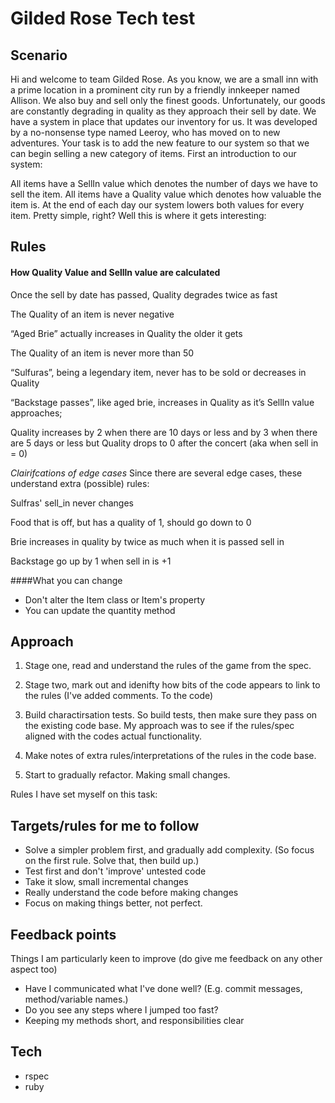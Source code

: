 # Gilded Rose Tech test

## Scenario
Hi and welcome to team Gilded Rose. As you know, we are a small inn with a prime location in a prominent city run by a friendly innkeeper named Allison. We also buy and sell only the finest goods. Unfortunately, our goods are constantly degrading in quality as they approach their sell by date. We have a system in place that updates our inventory for us. It was developed by a no-nonsense type named Leeroy, who has moved on to new adventures. Your task is to add the new feature to our system so that we can begin selling a new category of items. First an introduction to our system:

All items have a SellIn value which denotes the number of days we have to sell the item. All items have a Quality value which denotes how valuable the item is. At the end of each day our system lowers both values for every item. Pretty simple, right? Well this is where it gets interesting:


## Rules
#### How Quality Value and Sellln value are calculated
Once the sell by date has passed, Quality degrades twice as fast

The Quality of an item is never negative

“Aged Brie” actually increases in Quality the older it gets

The Quality of an item is never more than 50

“Sulfuras”, being a legendary item, never has to be sold or decreases in Quality

“Backstage passes”, like aged brie, increases in Quality as it’s SellIn value approaches;

Quality increases by 2 when there are 10 days or less and by 3 when there are 5 days or less but Quality drops to 0 after the concert (aka when sell in = 0)

*Clairifcations of edge cases*
Since there are several edge cases, these understand extra (possible) rules:

Sulfras' sell_in never changes

Food that is off, but has a quality of 1, should go down to 0

Brie increases in quality by twice as much when it is passed sell in

Backstage go up by 1 when sell in is +1



####What you can change
 - Don't alter the Item class or Item's property
 - You can update the quantity method

## Approach

  1) Stage one, read and understand the rules of the game from the spec.

  2) Stage two, mark out and idenifty how bits of the code appears to link to the rules
  (I've added comments. To the code)

  3) Build charactirsation tests. So build tests, then make sure they pass on the existing code base. My approach was to see if the rules/spec aligned with the codes actual functionality.

  4) Make notes of extra rules/interpretations of the rules in the code base.

  5) Start to gradually refactor. Making small changes.

  Rules I have set myself on this task:



## Targets/rules for me to follow
  - Solve a simpler problem first, and gradually add complexity. (So focus on the first rule. Solve that, then build up.)
  - Test first and don't 'improve' untested code
  - Take it slow, small incremental changes
  - Really understand the code before making changes
  - Focus on making things better, not perfect.
  
## Feedback points
Things I am particularly keen to improve (do give me feedback on any other aspect too)
  - Have I communicated what I've done well? (E.g. commit messages, method/variable names.)
  - Do you see any steps where I jumped too fast?
  - Keeping my methods short, and responsibilities clear


## Tech
  - rspec
  - ruby
